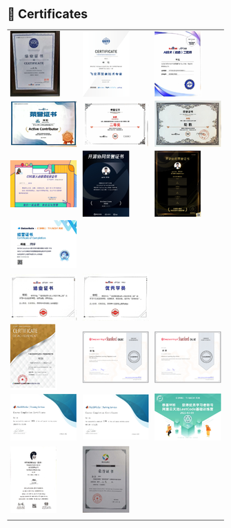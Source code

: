 # 🥇 Certificates



|                                                              |                                                              |                                                              |
| ------------------------------------------------------------ | ------------------------------------------------------------ | ------------------------------------------------------------ |
| <img src="../imgs/certificates/aica.jpg" alt="aica" style="zoom:15%;" /> | <img src="../imgs/certificates/ppde.png" alt="ppde" style="zoom:15%;" /> | <img src="../imgs/certificates/WechatIMG9928.jpg" alt="WechatIMG9928" style="zoom:15%;" /> |
| <img src="../imgs/certificates/WechatIMG9931.jpg" alt="WechatIMG9931" style="zoom:15%;" /> | <img src="../imgs/certificates/WechatIMG9930.jpg" alt="WechatIMG9930" style="zoom:15%;" /> | <img src="../imgs/certificates/WechatIMG9929.jpg" alt="WechatIMG9929" style="zoom:15%;" /> |
| <img src="../imgs/certificates/新人必修证书.png" alt="新人必修证书" style="zoom:15%;" /> | <img src="../imgs/certificates/开源贡献者.png" alt="开源贡献者" style="zoom:15%;" /> | <img src="../imgs/certificates/开源协同证书.png" alt="开源协同证书" style="zoom:15%;" /> |
| <img src="../imgs/certificates/结营证书.jpg" alt="结营证书" style="zoom:15%;" /> |                                                              |                                                              |
|                                                              |                                                              |                                                              |
| <img src="../imgs/certificates/WechatIMG9926.jpg" alt="WechatIMG9926" style="zoom:15%;" /> | <img src="../imgs/certificates/WechatIMG9927.jpg" alt="WechatIMG9927" style="zoom:15%;" /> |                                                              |
| <img src="../imgs/certificates/baidu1.jpg" alt="baidu1" style="zoom:15%;" /> | <img src="../imgs/certificates/coursera1.jpg" alt="coursera1" style="zoom:15%;" /> | <img src="../imgs/certificates/coursera2.jpg" alt="coursera2" style="zoom:15%;" /> |
| <img src="../imgs/certificates/matlab1.jpg" alt="matlab1" style="zoom:15%;" /> | <img src="../imgs/certificates/matlab2.jpg" alt="matlab2" style="zoom:15%;" /> | <img src="../imgs/certificates/tianchi.jpg" alt="tianchi" style="zoom:15%;" /> |
|                                                              |                                                              |                                                              |
| <img src="../imgs/certificates/WechatIMG9933.jpg" alt="WechatIMG9933" style="zoom:15%;" /> | <img src="../imgs/certificates/WechatIMG9932.jpg" alt="WechatIMG9932" style="zoom:15%;" /> |                                                              |
|                                                              |                                                              |                                                              |
|                                                              |                                                              |                                                              |

 
